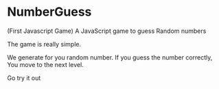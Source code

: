 # NumberGuess
(First Javascript Game) A JavaScript game to guess Random numbers

The game is really simple.

We generate for you random number. If you guess the number correctly, You move to the next level.

Go try it out
